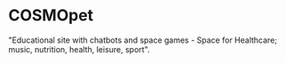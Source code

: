 # COSMOpet
 "Educational site with chatbots and space games - Space for Healthcare; music, nutrition, health, leisure, sport".
